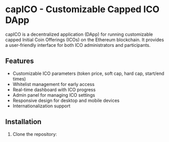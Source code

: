 # capICO - Customizable Capped ICO DApp

capICO is a decentralized application (DApp) for running customizable capped Initial Coin Offerings (ICOs) on the Ethereum blockchain. It provides a user-friendly interface for both ICO administrators and participants.

## Features

- Customizable ICO parameters (token price, soft cap, hard cap, start/end times)
- Whitelist management for early access
- Real-time dashboard with ICO progress
- Admin panel for managing ICO settings
- Responsive design for desktop and mobile devices
- Internationalization support

## Installation

1. Clone the repository:

